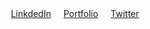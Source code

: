 <div style="display: flex; justify-content: center; gap: 20px">
  <a href="https://www.linkedin.com/in/ram%C3%B3n-hern%C3%A1ndez-a794a0279/" target="_blank" >LinkdedIn</a> <a href="https://monki-portfolio.vercel.app/" target="_blank">Portfolio</a> <a href="https://twitter.com/ElMonkiG_" target="_blank" >Twitter</a>
</div>
